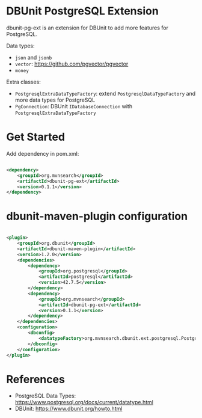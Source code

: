 DBUnit PostgreSQL Extension
=============================

dbunit-pg-ext is an extension for DBUnit to add more features for PostgreSQL.

Data types:

- `json` and `jsonb`
- `vector`: https://github.com/pgvector/pgvector
- `money`

Extra classes:

- `PostgresqlExtraDataTypeFactory`: extend `PostgresqlDataTypeFactory` and more data types for PostgreSQL
- `PgConnection`: DBUnit `IDatabaseConnection` with `PostgresqlExtraDataTypeFactory`

# Get Started

Add dependency in pom.xml:

```xml

<dependency>
    <groupId>org.mvnsearch</groupId>
    <artifactId>dbunit-pg-ext</artifactId>
    <version>0.1.1</version>
</dependency>
````

# dbunit-maven-plugin configuration

```xml

<plugin>
    <groupId>org.dbunit</groupId>
    <artifactId>dbunit-maven-plugin</artifactId>
    <version>1.2.0</version>
    <dependencies>
        <dependency>
            <groupId>org.postgresql</groupId>
            <artifactId>postgresql</artifactId>
            <version>42.7.5</version>
        </dependency>
        <dependency>
            <groupId>org.mvnsearch</groupId>
            <artifactId>dbunit-pg-ext</artifactId>
            <version>0.1.1</version>
        </dependency>
    </dependencies>
    <configuration>
        <dbconfig>
            <datatypeFactory>org.mvnsearch.dbunit.ext.postgresql.PostgresqlExtraDataTypeFactory</datatypeFactory>
        </dbconfig>
    </configuration>
</plugin>

```

# References

* PostgreSQL Data Types: https://www.postgresql.org/docs/current/datatype.html
* DBUnit: https://www.dbunit.org/howto.html

